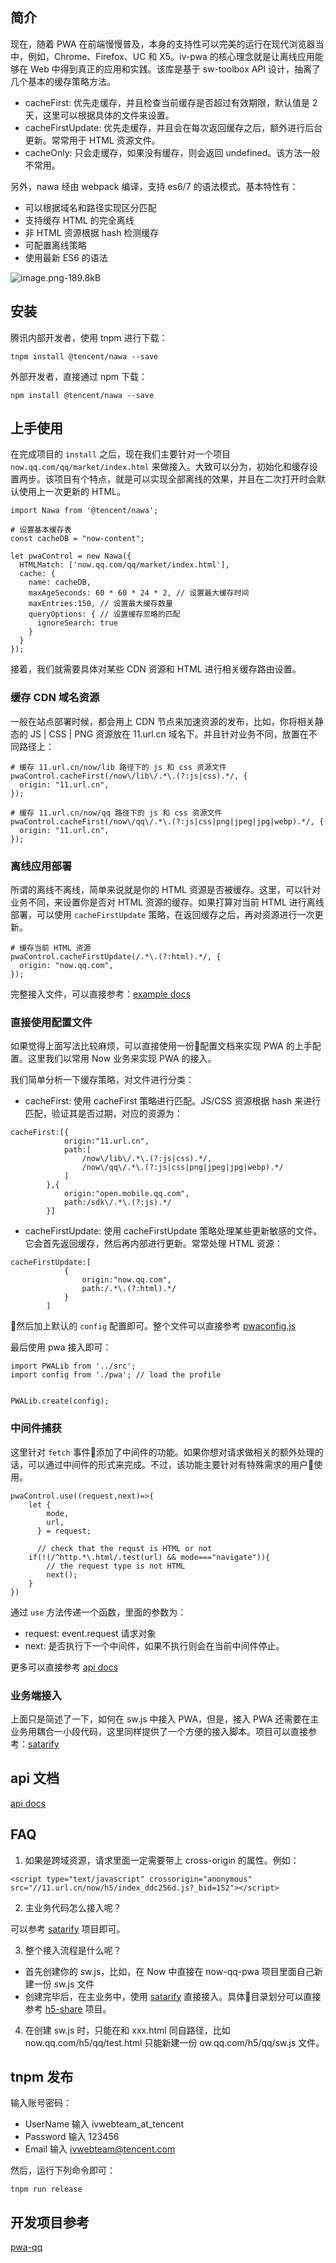 ## 简介

现在，随着 PWA 在前端慢慢普及，本身的支持性可以完美的运行在现代浏览器当中，例如，Chrome、Firefox、UC 和 X5。iv-pwa 的核心理念就是让离线应用能够在 Web 中得到真正的应用和实践。该库是基于 sw-toolbox API 设计，抽离了几个基本的缓存策略方法。


 - cacheFirst: 优先走缓存，并且检查当前缓存是否超过有效期限，默认值是 2 天，这里可以根据具体的文件来设置。
 - cacheFirstUpdate: 优先走缓存，并且会在每次返回缓存之后，额外进行后台更新。常常用于 HTML 资源文件。
 - cacheOnly: 只会走缓存，如果没有缓存，则会返回 undefined。该方法一般不常用。


另外，nawa 经由 webpack 编译，支持 es6/7 的语法模式。基本特性有：

 - 可以根据域名和路径实现区分匹配
 - 支持缓存 HTML 的完全离线
 - 非 HTML 资源根据 hash 检测缓存
 - 可配置离线策略
 - 使用最新 ES6 的语法

![image.png-189.8kB](http://static.zybuluo.com/jimmythr/d14ax7dpgltf027ps37bw9l6/image.png)


## 安装

腾讯内部开发者，使用 tnpm 进行下载：

```
tnpm install @tencent/nawa --save
```

外部开发者，直接通过 npm 下载：

```
npm install @tencent/nawa --save
```

## 上手使用

在完成项目的 `install` 之后，现在我们主要针对一个项目 `now.qq.com/qq/market/index.html` 来做接入。大致可以分为，初始化和缓存设置两步。该项目有个特点，就是可以实现全部离线的效果，并且在二次打开时会默认使用上一次更新的 HTML。

```
import Nawa from '@tencent/nawa';

# 设置基本缓存表
const cacheDB = "now-content";

let pwaControl = new Nawa({
  HTMLMatch: ['now.qq.com/qq/market/index.html'],
  cache: {
    name: cacheDB,
    maxAgeSeconds: 60 * 60 * 24 * 2, // 设置最大缓存时间
    maxEntries:150, // 设置最大缓存数量
    queryOptions: { // 设置缓存忽略的匹配
      ignoreSearch: true
    }
  }
});
```

接着，我们就需要具体对某些 CDN 资源和 HTML 进行相关缓存路由设置。

### 缓存 CDN 域名资源

一般在站点部署时候，都会用上 CDN 节点来加速资源的发布，比如，你将相关静态的 JS | CSS | PNG 资源放在 11.url.cn 域名下。并且针对业务不同，放置在不同路径上：

```
# 缓存 11.url.cn/now/lib 路径下的 js 和 css 资源文件
pwaControl.cacheFirst(/now\/lib\/.*\.(?:js|css).*/, {
  origin: "11.url.cn",
});

# 缓存 11.url.cn/now/qq 路径下的 js 和 css 资源文件
pwaControl.cacheFirst(/now\/qq\/.*\.(?:js|css|png|jpeg|jpg|webp).*/, {
  origin: "11.url.cn",
});
```

### 离线应用部署

所谓的离线不离线，简单来说就是你的 HTML 资源是否被缓存。这里，可以针对业务不同，来设置你是否对 HTML 资源的缓存。如果打算对当前 HTML 进行离线部署，可以使用 `cacheFirstUpdate` 策略，在返回缓存之后，再对资源进行一次更新。

```
# 缓存当前 HTML 资源
pwaControl.cacheFirstUpdate(/.*\.(?:html).*/, {
  origin: "now.qq.com",
});
```

完整接入文件，可以直接参考：[example docs](http://git.code.oa.com/ivweb/nawa/tree/master/example)

### 直接使用配置文件

如果觉得上面写法比较麻烦，可以直接使用一份配置文档来实现 PWA 的上手配置。这里我们以常用 Now 业务来实现 PWA 的接入。

我们简单分析一下缓存策略，对文件进行分类：

 - cacheFirst: 使用 cacheFirst 策略进行匹配。JS/CSS 资源根据 hash 来进行匹配，验证其是否过期，对应的资源为：

```
cacheFirst:[{
            origin:"11.url.cn",
            path:[
                /now\/lib\/.*\.(?:js|css).*/,
                /now\/qq\/.*\.(?:js|css|png|jpeg|jpg|webp).*/
            ]
        },{
            origin:"open.mobile.qq.com",
            path:/sdk\/.*\.(?:js).*/
        }]
```
 - cacheFirstUpdate: 使用 cacheFirstUpdate 策略处理某些更新敏感的文件。它会首先返回缓存，然后再内部进行更新。常常处理 HTML 资源：

```
cacheFirstUpdate:[
            {
                origin:"now.qq.com",
                path:/.*\.(?:html).*/
            }
        ]
```
 
然后加上默认的 `config` 配置即可。整个文件可以直接参考 [pwaconfig.js](http://git.code.oa.com/ivweb/nawa/tree/master/example)

最后使用 pwa 接入即可：

```
import PWALib from '../src';
import config from './pwa'; // load the profile


PWALib.create(config);
```

### 中间件捕获

这里针对 `fetch` 事件添加了中间件的功能。如果你想对请求做相关的额外处理的话，可以通过中间件的形式来完成。不过，该功能主要针对有特殊需求的用户使用。

```
pwaControl.use((request,next)=>{
    let {
        mode,
        url,
      } = request;
    
      // check that the requst is HTML or not
    if(!(/^http.*\.html/.test(url) && mode==="navigate")){
        // the request type is not HTML 
        next();
    }
})
```

通过 `use` 方法传递一个函数，里面的参数为：

 - request: event.request 请求对象
 - next: 是否执行下一个中间件，如果不执行则会在当前中间件停止。

更多可以直接参考 [api docs](http://git.code.oa.com/ivweb/nawa/tree/master/example)
### 业务端接入

上面只是简述了一下，如何在 sw.js 中接入 PWA，但是，接入 PWA 还需要在主业务用耦合一小段代码，这里同样提供了一个方便的接入脚本。项目可以直接参考：[satarify](http://git.code.oa.com/jimmytian/satarify)



## api 文档

[api docs](http://git.code.oa.com/ivweb/nawa/tree/master/docs)



## FAQ

1. 如果是跨域资源，请求里面一定需要带上 cross-origin 的属性。例如：

```
<script type="text/javascript" crossorigin="anonymous" src="//11.url.cn/now/h5/index_ddc256d.js?_bid=152"></script>
```

2. 主业务代码怎么接入呢？

可以参考 [satarify](http://git.code.oa.com/jimmytian/satarify) 项目即可。

3. 整个接入流程是什么呢？

 - 首先创建你的 sw.js，比如，在 Now 中直接在 now-qq-pwa 项目里面自己新建一份 sw.js 文件
 - 创建完毕后，在主业务中，使用 [satarify](http://git.code.oa.com/jimmytian/satarify) 直接接入。具体目录划分可以直接参考 [h5-share](http://git.code.oa.com/avweb/now-h5-trunk/tree/master/src/pages/index) 项目。

4. 在创建 sw.js 时，只能在和 xxx.html 同自路径，比如 now.qq.com/h5/qq/test.html 只能新建一份 ow.qq.com/h5/qq/sw.js 文件。 

## tnpm 发布

输入账号密码：

 - UserName 输入 ivwebteam_at_tencent
 - Password 输入 123456
 - Email 输入 ivwebteam@tencent.com

然后，运行下列命令即可：

```
tnpm run release
```

## 开发项目参考

[pwa-qq](http://git.code.oa.com/ivweb/now-qq-pwa)
